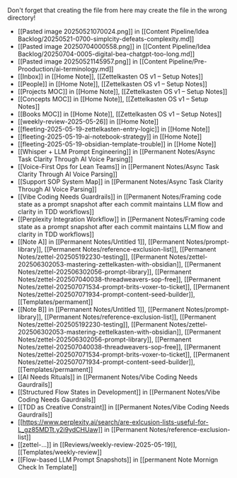 Don't forget that creating the file from here may create the file in the wrong directory!
- [[Pasted image 20250521070024.png]] in [[Content Pipeline/Idea Backlog/20250521-0700-simplcity-defeats-complexity.md]]
- [[Pasted image 20250704000558.png]] in [[Content Pipeline/Idea Backlog/20250704-0005-digital-bea-chatgpt-too-long.md]]
- [[Pasted image 20250521145957.png]] in [[Content Pipeline/Pre-Prooduction/ai-terminology.md]]
- [[Inbox]] in [[Home Note]], [[Zettelkasten OS v1 – Setup Notes]]
- [[People]] in [[Home Note]], [[Zettelkasten OS v1 – Setup Notes]]
- [[Projects MOC]] in [[Home Note]], [[Zettelkasten OS v1 – Setup Notes]]
- [[Concepts MOC]] in [[Home Note]], [[Zettelkasten OS v1 – Setup Notes]]
- [[Books MOC]] in [[Home Note]], [[Zettelkasten OS v1 – Setup Notes]]
- [[weekly-review-2025-05-26]] in [[Home Note]]
- [[fleeting-2025-05-19-zettelkasten-entry-logic]] in [[Home Note]]
- [[fleeting-2025-05-19-ai-notebook-strategy]] in [[Home Note]]
- [[fleeting-2025-05-19-obsidian-template-trouble]] in [[Home Note]]
- [[Whisper + LLM Prompt Engineering]] in [[Permanent Notes/Async Task Clarity Through AI Voice Parsing]]
- [[Voice-First Ops for Lean Teams]] in [[Permanent Notes/Async Task Clarity Through AI Voice Parsing]]
- [[Support SOP System Map]] in [[Permanent Notes/Async Task Clarity Through AI Voice Parsing]]
- [[Vibe Coding Needs Guardrails]] in [[Permanent Notes/Framing code state as a prompt snapshot after each commit maintains LLM flow and clarity in TDD workflows]]
- [[Perplexity Integration Workflow]] in [[Permanent Notes/Framing code state as a prompt snapshot after each commit maintains LLM flow and clarity in TDD workflows]]
- [[Note A]] in [[Permanent Notes/Untitled 1]], [[Permanent Notes/prompt-library]], [[Permanent Notes/reference-exclusion-list]], [[Permanent Notes/zettel-202505192230-testing]], [[Permanent Notes/zettel-202506302053-mastering-zettelkasten-with-obsidian]], [[Permanent Notes/zettel-202506302056-prompt-library]], [[Permanent Notes/zettel-202507040038-threadweavers-sop-free]], [[Permanent Notes/zettel-202507071534-prompt-brits-voxer-to-ticket]], [[Permanent Notes/zettel-202507071934-prompt-content-seed-builder]], [[Templates/permament]]
- [[Note B]] in [[Permanent Notes/Untitled 1]], [[Permanent Notes/prompt-library]], [[Permanent Notes/reference-exclusion-list]], [[Permanent Notes/zettel-202505192230-testing]], [[Permanent Notes/zettel-202506302053-mastering-zettelkasten-with-obsidian]], [[Permanent Notes/zettel-202506302056-prompt-library]], [[Permanent Notes/zettel-202507040038-threadweavers-sop-free]], [[Permanent Notes/zettel-202507071534-prompt-brits-voxer-to-ticket]], [[Permanent Notes/zettel-202507071934-prompt-content-seed-builder]], [[Templates/permament]]
- [[AI Needs Rituals]] in [[Permanent Notes/Vibe Coding Needs Gaurdrails]]
- [[Structured Flow States in Development]] in [[Permanent Notes/Vibe Coding Needs Gaurdrails]]
- [[TDD as Creative Constraint]] in [[Permanent Notes/Vibe Coding Needs Gaurdrails]]
- [[https://www.perplexity.ai/search/are-exlcusion-lists-useful-for-L_gz85MDTt.y2i9ydCHUaw]] in [[Permanent Notes/reference-exclusion-list]]
- [[zettel-...]] in [[Reviews/weekly-review-2025-05-19]], [[Templates/weekly-review]]
- [[Flow-based LLM Prompt Snapshots]] in [[permanent Note Mornign Check In Template]]